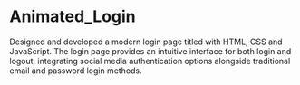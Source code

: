# Animated_Login
Designed and developed a modern login page titled with HTML, CSS and JavaScript. The login page provides an intuitive interface for both login and logout, integrating social media authentication options alongside traditional email and password login methods.
